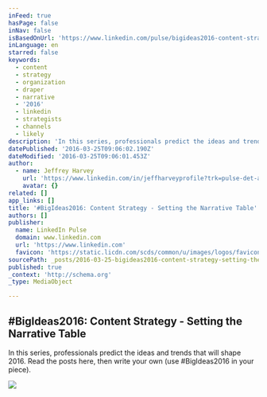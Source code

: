 ```yaml
---
inFeed: true
hasPage: false
inNav: false
isBasedOnUrl: 'https://www.linkedin.com/pulse/bigideas2016-content-strategy-setting-narrative-table-harvey?trk=v-feed'
inLanguage: en
starred: false
keywords:
  - content
  - strategy
  - organization
  - draper
  - narrative
  - '2016'
  - linkedin
  - strategists
  - channels
  - likely
description: 'In this series, professionals predict the ideas and trends that will shape 2016. Read the posts here, then write your own (use #BigIdeas2016 in your piece).'
datePublished: '2016-03-25T09:06:02.190Z'
dateModified: '2016-03-25T09:06:01.453Z'
author:
  - name: Jeffrey Harvey
    url: 'https://www.linkedin.com/in/jeffharveyprofile?trk=pulse-det-athr_prof-art_hdr'
    avatar: {}
related: []
app_links: []
title: '#BigIdeas2016: Content Strategy - Setting the Narrative Table'
authors: []
publisher:
  name: LinkedIn Pulse
  domain: www.linkedin.com
  url: 'https://www.linkedin.com'
  favicon: 'https://static.licdn.com/scds/common/u/images/logos/favicons/v1/favicon.ico'
sourcePath: _posts/2016-03-25-bigideas2016-content-strategy-setting-the-narrative-tabl.md
published: true
_context: 'http://schema.org'
_type: MediaObject

---
```

<article style=""><h1>#BigIdeas2016: Content Strategy - Setting the Narrative Table</h1><p>In this series, professionals predict the ideas and trends that will shape 2016. Read the posts here, then write your own (use #BigIdeas2016 in your piece).</p><img src="https://media.licdn.com/mpr/mpr/AAEAAQAAAAAAAAcKAAAAJGEyNDM0OTU1LWQ0YWUtNGFjMi1hMjhlLTNiMzRiNGE4NGYyYg.jpg" /></article>